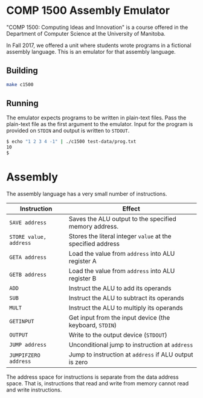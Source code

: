 COMP 1500 Assembly Emulator
===========================

"COMP 1500: Computing Ideas and Innovation" is a course offered in the Department of Computer Science at the University of Manitoba.

In Fall 2017, we offered a unit where students wrote programs in a fictional assembly language. This is an emulator for that assembly language.

Building
--------

```bash
make c1500
```

Running
-------

The emulator expects programs to be written in plain-text files. Pass the plain-text file as the first argument to the emulator. Input for the program is provided on `STDIN` and output is written to `STDOUT`.

```bash
$ echo "1 2 3 4 -1" | ./c1500 test-data/prog.txt
10
$ 
```

Assembly
========

The assembly language has a very small number of instructions.

| Instruction            | Effect                                                      |
| ---------------------- | ----------------------------------------------------------- |
| `SAVE address`         | Saves the ALU output to the specified memory address.       |
| `STORE value, address` | Stores the literal integer `value` at the specified address |
| `GETA address`         | Load the value from `address` into ALU register A           |
| `GETB address`         | Load the value from `address` into ALU register B           |
| `ADD`                  | Instruct the ALU to add its operands                        |
| `SUB`                  | Instruct the ALU to subtract its operands                   |
| `MULT`                 | Instruct the ALU to multiply its operands                   |
| `GETINPUT`             | Get input from the input device (the keyboard, `STDIN`)     |
| `OUTPUT`               | Write to the output device (`STDOUT`)                       |
| `JUMP address`         | Unconditional jump to instruction at `address`              |
| `JUMPIFZERO address`   | Jump to instruction at `address` if ALU output is zero      |

The address space for instructions is separate from the data address space. That is, instructions that read and write from memory cannot read and write instructions.
